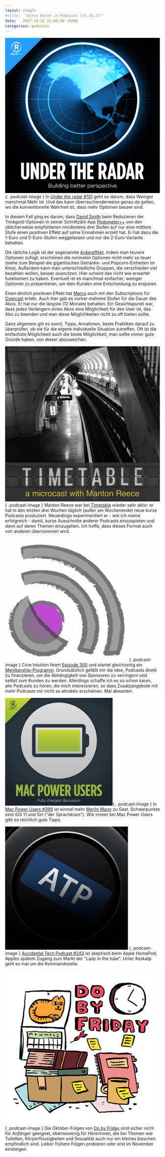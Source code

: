 ```yaml
---
layout: single
#title:  "Diese Woche in Podcasts (15.10.17)"
date:   2017-10-15 22:00:00 +0200
categories: podcasts
---
```


![radar]{: .podcast-image } In [Under the radar #101](https://www.relay.fm/radar/101) geht es darum, dass Weniger manchmal Mehr ist. Und das kann überraschenderweise genau da gelten, wo die konventionelle Wahrheit ist, dass mehr Optionen besser sind.

In diesem Fall ging es darum, dass [David Smith](https://twitter.com/_davidsmith) beim Reduzieren der _Trinkgeld_-Optionen in seiner Schrittzähl-App [Pedometer++](https://itunes.apple.com/us/app/pedometer++/id712286167) von den üblicherweise empfohlenen mindestens drei Stufen auf nur eine mittlere Stufe einen positiven Effekt auf seine Einnahmen erzielt hat. Er hat dazu die 1-Euro und 5-Euro-Stufen weggelassen und nur die 2-Euro-Variante behalten.

Die übliche Logik ist der sogenannte [Ankereffekt](https://de.wikipedia.org/wiki/Ankereffekt). Indem man teurere Optionen zufügt, erscheinen die _normalen_ Optionen nicht mehr so teuer (siehe zum Beispiel die gigantischen Getränke- und Popcorn-Einheiten im Kino). Außerdem kann man unterschiedliche Gruppen, die verschieden viel bezahlen wollen, besser _ausnutzen_. Hier scheint das nicht wie erwartet funktioniert zu haben. Eventuell ist es manchmal einfacher, weniger Optionen zu präsentieren, um dem Kunden eine Entscheidung zu ersparen.

Einen ähnlich positiven Effekt hat [Marco](https://marco.org) auch mit den Subscriptions für [Overcast](https://overcast.fm/) erlebt. Auch hier gab es vorher mehrere Stufen für die Dauer des Abos. Er hat nur die längste (12 Monate) behalten. Ein Gesichtspunkt war, dass jedes Verlängern eines Abos eine Möglichkeit für den User ist, das Abo zu beenden und man diese Möglichkeiten nicht zu oft bieten sollte.

Ganz allgemein gilt es somit, Tipps, Annahmen, beste Praktiken darauf zu überprüfen, ob sie für die eigene individuelle Situation zutreffen. Oft ist die einfachste Möglichkeit auch die beste Möglichkeit, man sollte immer gute Gründe haben, von dieser abzuweichen.

![timetable]{ .podcast-image } Manton Reece war bei [Timetable](http://timetable.manton.org/) wieder sehr aktiv: er hat in den letzten drei Wochen täglich (außer am Wochenende) neue kurze Podcasts produziert. Neuerdings experimentiert er - wie ich meine erfolgreich - damit, kurze Ausschnitte anderer Podcasts einzuspielen und dann auf deren Themen einzugehen. Ich hoffe, dass dieses Format auch von anderen übernommen wird. 

![core] { .podcast-image } Core Intuition feiert [Episode 300](https://coreint.org/2017/10/episode-300-i-just-start-building-it/) und startet gleichzeitig ein [Membership-Programm](https://coreint.org/membership/). Grundsätzlich gefällt mir die Idee, Podcasts direkt zu finanzieren, um die Abhängigkeit von Sponsoren zu verringern und selbst zum Kunden zu werden. Allerdings schaffe ich es so schon kaum, alle Podcasts zu hören, die mich interessieren, so dass Zusatzangebote mit _mehr_ Podcasts mir nicht so attraktiv erscheinen. Mal abwarten. 

![mpu]{: .podcast-image } In [Mac Power Users #399](https://www.relay.fm/mpu/399) ist einmal mehr [Merlin Mann](https://twitter.com/hotdogsladies) zu Gast. Schwerpunkte sind iOS 11 und Siri ("der Sprachkram"). Wie immer bei Mac Power Users gibt es reichlich gute Tipps.

![atp] { .podcast-image } [Accidental Tech Podcast #243](https://atp.fm/episodes/243) ist skeptisch beim Apple HomePod, Apples spätem Zugang zum Markt der "Lady in the tube". Unter #askatp geht es mal um die Kommandozeile. 

![friday] { .podcast-image } Die  Oktober-Folgen von [Do by Friday](http://dobyfriday.com) sind sicher nicht für _Anfänger_ geeignet, ebensowenig für HörerInnen, die bei Themen wie Toiletten, Körperflüssigkeiten und Sexualität auch nur ein kleines bisschen empfindlich sind. Lieber frühere Folgen probieren oder erst im November einsteigen.

[//]: # (Kommentar)

[agents]: /assets/images/freeagents_artwork.png.jpg "Free Agents"
[atp]: /assets/images/atp_400x400.jpg "Accidental Tech Podcast"
[b2w]: /assets/images/b2w_quarter.jpg "Back to Work"
[core]: /assets/images/coreint_400x400.png "Core Intuition"
[friday]: /assets/images/do_by_friday.jpg "Do by Friday"
[mpu]: /assets/images/mpu_350.png "Mac Power Users"
[radar]: /assets/images/radar_artwork.png "Under the Radar"
[talk]: /assets/images/talkshow_170x170bb.jpg "The Talk Show"
[timetable]: /assets/images/timetable.png "Timetable"